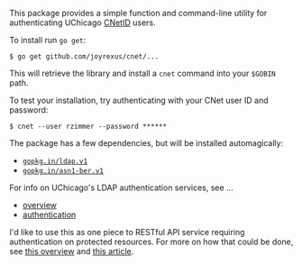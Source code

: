 This package provides a simple function and command-line utility for authenticating UChicago [CNetID](http://answers.uchicago.edu/page.php?id=16157) users.

To install run `go get`:

    $ go get github.com/joyrexus/cnet/...

This will retrieve the library and install a `cnet` command into your `$GOBIN` path.

To test your installation, try authenticating with your CNet user ID and password:

    $ cnet --user rzimmer --password ******

The package has a few dependencies, but will be installed automagically:
* [`gopkg.in/ldap.v1`](http://gopkg.in/ldap.v1)
* [`gopkg.in/asn1-ber.v1`](http://gopkg.in/asn1-ber.v1)

For info on UChicago's LDAP authentication services, see ...
* [overview](http://answers.uchicago.edu/page.php?id=16242)
* [authentication](http://answers.uchicago.edu/page.php?id=16242)

I'd like to use this as one piece to RESTful API service requiring
authentication on protected resources.  For more on how that could be done, see
[this overview](http://restcookbook.com/Basics/loggingin/) and [this
article](https://stormpath.com/blog/secure-your-rest-api-right-way/).
